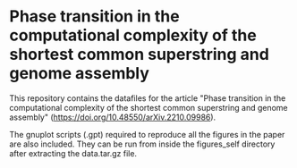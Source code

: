 # Phase transition in the computational complexity of the shortest common superstring and genome assembly

This repository contains the datafiles for the article "Phase transition in the computational complexity of the shortest common superstring and genome assembly" (https://doi.org/10.48550/arXiv.2210.09986).

The gnuplot scripts (.gpt) required to reproduce all the figures in the paper are also included. They can be run from inside the figures_self directory after extracting the data.tar.gz file.
